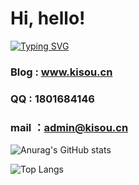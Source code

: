 # Hi, hello!<br>
[![Typing SVG](https://readme-typing-svg.demolab.com/?lines=A+of+designer+learning+to+program!;『沿着前人未尽的道路，走出更远的距离。』)](https://git.io/typing-svg)
### Blog : www.kisou.cn
### QQ : 1801684146
### mail ：admin@kisou.cn
![Anurag's GitHub stats](https://github-readme-stats.vercel.app/api?username=FichteHerbst&show_icons=true)

![Top Langs](https://github-readme-stats.vercel.app/api/top-langs/?username=FichteHerbst&layout=compact)

